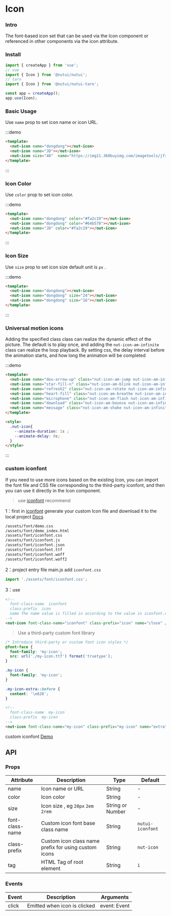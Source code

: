 # Icon

### Intro

The font-based icon set that can be used via the Icon component or referenced in other components via the icon attribute.

### Install

``` javascript
import { createApp } from 'vue';
// vue
import { Icon } from '@nutui/nutui';
// taro
import { Icon } from '@nutui/nutui-taro';

const app = createApp();
app.use(Icon);

```

### Basic Usage

Use `name` prop to set icon name or icon URL.

:::demo
```html
<template>
  <nut-icon name="dongdong"></nut-icon>
  <nut-icon name="JD"></nut-icon>
  <nut-icon size="40"  name="https://img11.360buyimg.com/imagetools/jfs/t1/137646/13/7132/1648/5f4c748bE43da8ddd/a3f06d51dcae7b60.png"></nut-icon>
</template>
```
:::

### Icon Color

Use `color` prop to set icon color.

:::demo
```html
<template>
  <nut-icon name="dongdong" color="#fa2c19"></nut-icon>
  <nut-icon name="dongdong" color="#64b578"></nut-icon>
  <nut-icon name="JD" color="#fa2c19"></nut-icon>
</template>
```
:::

### Icon Size

Use `size` prop to set icon size default unit is `px` .

:::demo
```html
<template>
  <nut-icon name="dongdong"></nut-icon>
  <nut-icon name="dongdong" size="24"></nut-icon>
  <nut-icon name="dongdong" size="16"></nut-icon>
</template>
```
:::
### Universal motion icons

Adding the specified class class can realize the dynamic effect of the picture. The default is to play once, and adding the `nut-icon-am-infinite` class can realize the loop playback. By setting css, the delay interval before the animation starts, and how long the animation will be completed

:::demo
```html
<template>
  <nut-icon name="dou-arrow-up" class="nut-icon-am-jump nut-icon-am-infinite"></nut-icon>
  <nut-icon name="star-fill-n" class="nut-icon-am-blink nut-icon-am-infinite"></nut-icon>
  <nut-icon name="refresh2" class="nut-icon-am-rotate nut-icon-am-infinite"></nut-icon>
  <nut-icon name="heart-fill" class="nut-icon-am-breathe nut-icon-am-infinite"></nut-icon>
  <nut-icon name="microphone" class="nut-icon-am-flash nut-icon-am-infinite"></nut-icon>
  <nut-icon name="download" class="nut-icon-am-bounce nut-icon-am-infinite"></nut-icon>
  <nut-icon name="message" class="nut-icon-am-shake nut-icon-am-infinite"></nut-icon>
</template>

<style>
  .nut-icon{
    --animate-duration: 1s ; 
    --animate-delay: 0s;
  }
</style>
```
:::




### custom iconfont

If you need to use more icons based on the existing Icon, you can import the font file and CSS file corresponding to the third-party iconfont, and then you can use it directly in the Icon component.

> use [iconfont](https://www.iconfont.cn/)   recommend

1：first in [iconfont](https://www.iconfont.cn/) generate your custom Icon file and download it to the local project  [Docs](https://www.iconfont.cn/help/detail?spm=a313x.7781069.1998910419.d8d11a391&helptype=code)

``` bash
/assets/font/demo.css
/assets/font/demo_index.html
/assets/font/iconfont.css
/assets/font/iconfont.js
/assets/font/iconfont.json
/assets/font/iconfont.ttf
/assets/font/iconfont.woff
/assets/font/iconfont.woff2
```

2：project entry file main.js add `iconfont.css`


``` javascript
import './assets/font/iconfont.css';
```

3：use

```html
<!-- 
  font-class-name  iconfont
  class-prefix  icon
  name The name value is filled in according to the value in iconfont.css 
-->
<nut-icon font-class-name="iconfont" class-prefix="icon" name="close" />
```



> Use a third-party custom font library

```css
/* Introduce third-party or custom font icon styles */
@font-face {
  font-family: 'my-icon';
  src: url('./my-icon.ttf') format('truetype');
}

.my-icon {
  font-family: 'my-icon';
}

.my-icon-extra::before {
  content: '\e626';
}
```

```html
<!-- 
  font-class-name  my-icon
  class-prefix  my-icon
-->
<nut-icon font-class-name="my-icon" class-prefix="my-icon" name="extra" />

```

custom iconfont [Demo](https://github.com/jdf2e/nutui-demo/blob/master/vite/src/App.vue#L15) 

## API

### Props

| Attribute       | Description                                          | Type             | Default          |
|-----------------|------------------------------------------------------|------------------|------------------|
| name            | Icon name or URL                                     | String           | -                |
| color           | Icon color                                           | String           | -                |
| size            | Icon size , eg `20px` `2em` `2rem`                   | String or Number | -                |
| font-class-name | Custom icon font base class name                     | String           | `nutui-iconfont` |
| class-prefix    | Custom icon class name prefix for using custom icons | String           | `nut-icon`       |
| tag             | HTML Tag of root element                             | String           | `i`              |

### Events

| Event | Description                  | Arguments    |
|-------|------------------------------|--------------|
| click | Emitted when icon is clicked | event: Event |


